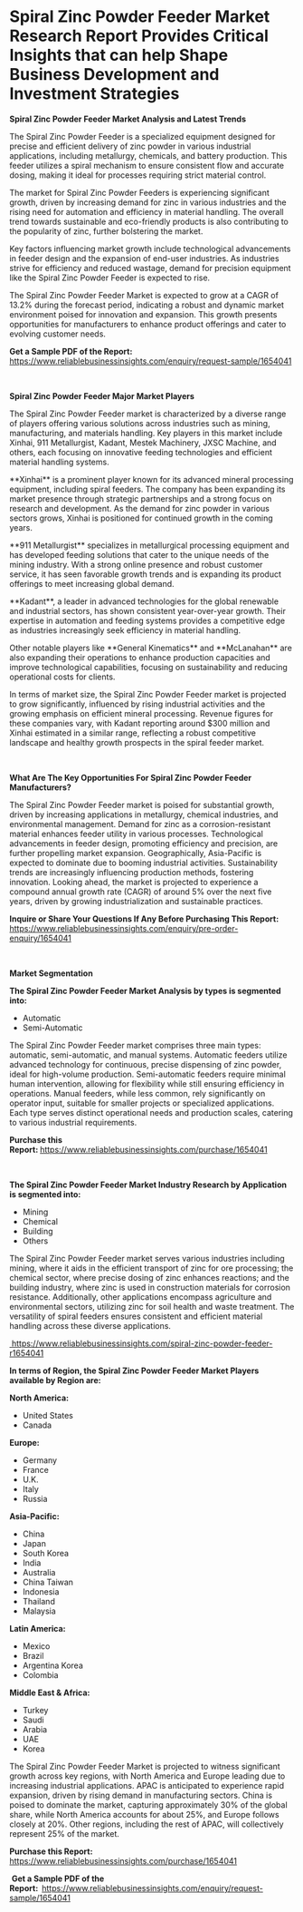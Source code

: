 <p><h1>Spiral Zinc Powder Feeder Market Research Report Provides Critical Insights that can help Shape Business Development and Investment Strategies</h1></p><p><strong>Spiral Zinc Powder Feeder Market Analysis and Latest Trends</strong></p>
<p><p>The Spiral Zinc Powder Feeder is a specialized equipment designed for precise and efficient delivery of zinc powder in various industrial applications, including metallurgy, chemicals, and battery production. This feeder utilizes a spiral mechanism to ensure consistent flow and accurate dosing, making it ideal for processes requiring strict material control.</p><p>The market for Spiral Zinc Powder Feeders is experiencing significant growth, driven by increasing demand for zinc in various industries and the rising need for automation and efficiency in material handling. The overall trend towards sustainable and eco-friendly products is also contributing to the popularity of zinc, further bolstering the market.</p><p>Key factors influencing market growth include technological advancements in feeder design and the expansion of end-user industries. As industries strive for efficiency and reduced wastage, demand for precision equipment like the Spiral Zinc Powder Feeder is expected to rise.</p><p>The Spiral Zinc Powder Feeder Market is expected to grow at a CAGR of 13.2% during the forecast period, indicating a robust and dynamic market environment poised for innovation and expansion. This growth presents opportunities for manufacturers to enhance product offerings and cater to evolving customer needs.</p></p>
<p><strong>Get a Sample PDF of the Report:&nbsp;</strong> <a href="https://www.reliablebusinessinsights.com/enquiry/request-sample/1654041?utm_campaign=2782&utm_medium=2&utm_source=Github&utm_content=ia&utm_term=18042025&utm_id=spiral-zinc-powder-feeder">https://www.reliablebusinessinsights.com/enquiry/request-sample/1654041</a></p>
<p>&nbsp;</p>
<p><strong>Spiral Zinc Powder Feeder Major Market Players</strong></p>
<p><p>The Spiral Zinc Powder Feeder market is characterized by a diverse range of players offering various solutions across industries such as mining, manufacturing, and materials handling. Key players in this market include Xinhai, 911 Metallurgist, Kadant, Mestek Machinery, JXSC Machine, and others, each focusing on innovative feeding technologies and efficient material handling systems.</p><p>**Xinhai** is a prominent player known for its advanced mineral processing equipment, including spiral feeders. The company has been expanding its market presence through strategic partnerships and a strong focus on research and development. As the demand for zinc powder in various sectors grows, Xinhai is positioned for continued growth in the coming years.</p><p>**911 Metallurgist** specializes in metallurgical processing equipment and has developed feeding solutions that cater to the unique needs of the mining industry. With a strong online presence and robust customer service, it has seen favorable growth trends and is expanding its product offerings to meet increasing global demand.</p><p>**Kadant**, a leader in advanced technologies for the global renewable and industrial sectors, has shown consistent year-over-year growth. Their expertise in automation and feeding systems provides a competitive edge as industries increasingly seek efficiency in material handling.</p><p>Other notable players like **General Kinematics** and **McLanahan** are also expanding their operations to enhance production capacities and improve technological capabilities, focusing on sustainability and reducing operational costs for clients.</p><p>In terms of market size, the Spiral Zinc Powder Feeder market is projected to grow significantly, influenced by rising industrial activities and the growing emphasis on efficient mineral processing. Revenue figures for these companies vary, with Kadant reporting around $300 million and Xinhai estimated in a similar range, reflecting a robust competitive landscape and healthy growth prospects in the spiral feeder market.</p></p>
<p>&nbsp;</p>
<p><strong>What Are The Key Opportunities For Spiral Zinc Powder Feeder Manufacturers?</strong></p>
<p><p>The Spiral Zinc Powder Feeder market is poised for substantial growth, driven by increasing applications in metallurgy, chemical industries, and environmental management. Demand for zinc as a corrosion-resistant material enhances feeder utility in various processes. Technological advancements in feeder design, promoting efficiency and precision, are further propelling market expansion. Geographically, Asia-Pacific is expected to dominate due to booming industrial activities. Sustainability trends are increasingly influencing production methods, fostering innovation. Looking ahead, the market is projected to experience a compound annual growth rate (CAGR) of around 5% over the next five years, driven by growing industrialization and sustainable practices.</p></p>
<p><strong>Inquire or Share Your Questions If Any Before Purchasing This Report:</strong> <a href="https://www.reliablebusinessinsights.com/enquiry/pre-order-enquiry/1654041?utm_campaign=2782&utm_medium=2&utm_source=Github&utm_content=ia&utm_term=18042025&utm_id=spiral-zinc-powder-feeder">https://www.reliablebusinessinsights.com/enquiry/pre-order-enquiry/1654041</a></p>
<p>&nbsp;</p>
<p><strong>Market Segmentation</strong></p>
<p><strong>The Spiral Zinc Powder Feeder Market Analysis by types is segmented into:</strong></p>
<p><ul><li>Automatic</li><li>Semi-Automatic</li></ul></p>
<p><p>The Spiral Zinc Powder Feeder market comprises three main types: automatic, semi-automatic, and manual systems. Automatic feeders utilize advanced technology for continuous, precise dispensing of zinc powder, ideal for high-volume production. Semi-automatic feeders require minimal human intervention, allowing for flexibility while still ensuring efficiency in operations. Manual feeders, while less common, rely significantly on operator input, suitable for smaller projects or specialized applications. Each type serves distinct operational needs and production scales, catering to various industrial requirements.</p></p>
<p><strong>Purchase this Report:&nbsp;</strong><a href="https://www.reliablebusinessinsights.com/purchase/1654041?utm_campaign=2782&utm_medium=2&utm_source=Github&utm_content=ia&utm_term=18042025&utm_id=spiral-zinc-powder-feeder">https://www.reliablebusinessinsights.com/purchase/1654041</a></p>
<p>&nbsp;</p>
<p><strong>The Spiral Zinc Powder Feeder Market Industry Research by Application is segmented into:</strong></p>
<p><ul><li>Mining</li><li>Chemical</li><li>Building</li><li>Others</li></ul></p>
<p><p>The Spiral Zinc Powder Feeder market serves various industries including mining, where it aids in the efficient transport of zinc for ore processing; the chemical sector, where precise dosing of zinc enhances reactions; and the building industry, where zinc is used in construction materials for corrosion resistance. Additionally, other applications encompass agriculture and environmental sectors, utilizing zinc for soil health and waste treatment. The versatility of spiral feeders ensures consistent and efficient material handling across these diverse applications.</p></p>
<p><a href="https://www.reliablebusinessinsights.com/spiral-zinc-powder-feeder-r1654041?utm_campaign=2782&utm_medium=2&utm_source=Github&utm_content=ia&utm_term=18042025&utm_id=spiral-zinc-powder-feeder">&nbsp;https://www.reliablebusinessinsights.com/spiral-zinc-powder-feeder-r1654041</a></p>
<p><strong>In terms of Region, the Spiral Zinc Powder Feeder Market Players available by Region are:</strong></p>
<p>
    <p> <strong> North America: </strong>
        <ul>
            <li>United States</li>
            <li>Canada</li>
        </ul>
        </p> 
    <p> <strong> Europe: </strong>
        <ul>
            <li>Germany</li>
            <li>France</li>
            <li>U.K.</li>
            <li>Italy</li>
            <li>Russia</li>
        </ul>
        </p> 
    <p> <strong> Asia-Pacific: </strong>
        <ul>
            <li>China</li>
            <li>Japan</li>
            <li>South Korea</li>
            <li>India</li>
            <li>Australia</li>
            <li>China Taiwan</li>
            <li>Indonesia</li>
            <li>Thailand</li>
            <li>Malaysia</li>
        </ul>
        </p> 
    <p> <strong> Latin America: </strong>
        <ul>
            <li>Mexico</li>
            <li>Brazil</li>
            <li>Argentina Korea</li>
            <li>Colombia</li>
        </ul>
        </p> 
    <p> <strong> Middle East & Africa: </strong>
        <ul>
            <li>Turkey</li>
            <li>Saudi</li>
            <li>Arabia</li>
            <li>UAE</li>
            <li>Korea</li>
        </ul>
    </p>
    </p>
<p><p>The Spiral Zinc Powder Feeder Market is projected to witness significant growth across key regions, with North America and Europe leading due to increasing industrial applications. APAC is anticipated to experience rapid expansion, driven by rising demand in manufacturing sectors. China is poised to dominate the market, capturing approximately 30% of the global share, while North America accounts for about 25%, and Europe follows closely at 20%. Other regions, including the rest of APAC, will collectively represent 25% of the market.</p></p>
<p><strong>Purchase this Report: </strong><a href="https://www.reliablebusinessinsights.com/purchase/1654041?utm_campaign=2782&utm_medium=2&utm_source=Github&utm_content=ia&utm_term=18042025&utm_id=spiral-zinc-powder-feeder">https://www.reliablebusinessinsights.com/purchase/1654041</a></p>
<p>&nbsp;<strong>Get a Sample PDF of the Report:&nbsp;&nbsp;</strong><a href="https://www.reliablebusinessinsights.com/enquiry/request-sample/1654041?utm_campaign=2782&utm_medium=2&utm_source=Github&utm_content=ia&utm_term=18042025&utm_id=spiral-zinc-powder-feeder">https://www.reliablebusinessinsights.com/enquiry/request-sample/1654041</a></p>
<p><strong></strong></p>
<p><p></p><p></p><p></p></p>